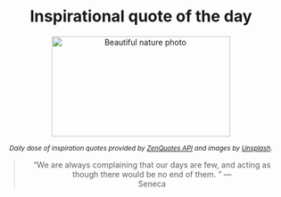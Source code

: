 
<div align="center">

# Inspirational quote of the day

<img src="./data/photo.jpeg" alt="Beautiful nature photo" width="320" height="180">

<sub><i>Daily dose of inspiration quotes provided by [ZenQuotes API](https://zenquotes.io/) and images by [Unsplash](https://unsplash.com/).</i></sub>


<blockquote>&ldquo;We are always complaining that our days are few, and acting as though there would be no end of them.  &rdquo; &mdash; <footer>Seneca</footer></blockquote>

</div>
